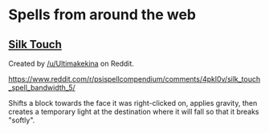 # Spells from around the web

## [Silk Touch](silk-touch.txt)

Created by [/u/Ultimakekina][Ultimakekina] on Reddit.

<https://www.reddit.com/r/psispellcompendium/comments/4pkl0v/silk_touch_spell_bandwidth_5/>

Shifts a block towards the face it was right-clicked on, applies gravity, then
creates a temporary light at the destination where it will fall so that it
breaks "softly".

[Ultimakekina]: https://www.reddit.com/user/Ultimakekina
